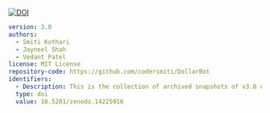 [![DOI](https://zenodo.org/badge/894631395.svg)](https://doi.org/10.5281/zenodo.14225916)

  ```yaml
  version: 3.0
  authors:
    - Smiti Kothari
    - Jayneel Shah
    - Vedant Patel
  license: MIT License
  repository-code: https://github.com/codersmiti/DollarBot
  identifiers:
    - Description: This is the collection of archived snapshots of v3.0 of DollarBot
    type: doi
    value: 10.5281/zenodo.14225916
  ```
